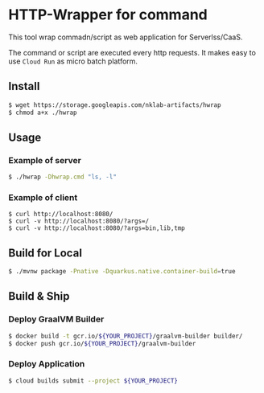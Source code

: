 HTTP-Wrapper for command
=========

This tool wrap commadn/script as web application for Serverlss/CaaS.

The command or script are executed every http requests. It makes easy to use `Cloud Run` as micro batch platform.

Install
-------

```bash
$ wget https://storage.googleapis.com/nklab-artifacts/hwrap
$ chmod a+x ./hwrap
```

Usage
----

### Example of server

```bash
$ ./hwrap -Dhwrap.cmd "ls, -l"
```

### Example of client

```
$ curl http://localhost:8080/
$ curl -v http://localhost:8080/?args=/
$ curl -v http://localhost:8080/?args=bin,lib,tmp
```

Build for Local
-------

```bash
$ ./mvnw package -Pnative -Dquarkus.native.container-build=true
```

Build & Ship
-------

### Deploy GraalVM Builder

```bash
$ docker build -t gcr.io/${YOUR_PROJECT}/graalvm-builder builder/
$ docker push gcr.io/${YOUR_PROJECT}/graalvm-builder
```

### Deploy Application

```bash
$ cloud builds submit --project ${YOUR_PROJECT}
```